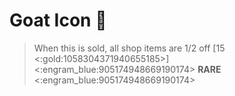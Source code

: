 # Goat Icon 🐐 
> When this is sold, all shop items are 1/2 off [15 <:gold:1058304371940655185>]
<:engram_blue:905174948669190174> __RARE__ <:engram_blue:905174948669190174>